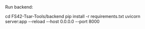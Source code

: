 Run backend:

cd FS42-Tsar-Tools/backend
pip install -r requirements.txt
uvicorn server:app --reload --host 0.0.0.0 --port 8000

